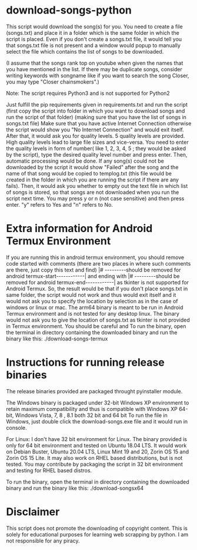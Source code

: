 # download-songs-python
This script would download the song(s) for you. You need to create a file (songs.txt) and place it in a folder which is the same folder in which the script is placed. Even if you don't create a songs.txt file, it would tell you that songs.txt file is not present and a window would popup to manually select the file which contains the list of songs to be downloaded.

(I assume that the songs rank top on youtube when given the names that you have mentioned in the list. If there may be duplicate songs, consider writing keywords with songname like if you want to search the song Closer, you may type "Closer chainsmokers".)

Note: The script requires Python3 and is not supported for Python2

Just fulfill the pip requirements given in requirements.txt and run the script (first copy the script into folder in which you want to download songs and run the script of that folder) (making sure that you have the list of songs in songs.txt file) Make sure that you have active Internet Connection otherwise the script would show you "No Internet Connection" and would exit itself. After that, it would ask you for quality levels. 5 quality levels are provided. High quality levels lead to large file sizes and vice-versa. You need to enter the quality levels in form of number( like 1, 2, 3, 4, 5 ; they would be asked by the script), type the desired quality level number and press enter. Then, automatic processing would be done. If any song(s) could not be downloaded by the script it would show "Failed" after the song and the name of that song would be copied to templog.txt (this file would be created in the folder in which you are running the script if there are any fails). Then, it would ask you whether to empty out the text file in which list of songs is stored, so that songs are not downloaded when you run the script next time. You may press y or n (not case sensitive) and then press enter. "y" refers to Yes and "n" refers to No.

# Extra information for Android Termux Environment
If you are running this in android termux environment, you should remove code started with comments (there are two places in where such comments are there, just copy this text and find) |# ---------should be removed for android termux-start------------| and ending with |# ---------should be removed for android termux-end------------| as tkinter is not supported for Android Termux. So, the result would be that if you don't place songs.txt in same folder, the script would not work and thus would exit itself and it would not ask you to specify the location by selection as in the case of windows or linux or mac.
The arm64 binary is meant to be run in Android Termux environment and is not tested for any desktop linux. The binary would not ask you to give the location of songs.txt as tkinter is not provided in Termux environment. You should be careful and 
To run the binary, open the terminal in directory containing the downloaded binary and run the binary like this:
./download-songs-termux

# Instructions for running release binaries
The release binaries provided are packaged throught pyinstaller module.

The Windows binary is packaged under 32-bit Windows XP environment to retain maximum compatibility and thus is compatible with Windows XP 64-bit, Windows Vista, 7, 8 , 8.1 both 32 bit and 64 bit 
To run the file in Windows, just double click the download-songs.exe file and it would run in console.

For Linux:
I don't have 32 bit environment for Linux. The binary provided is only for 64 bit environment and tested on Ubuntu 18.04 LTS. It would work on Debian Buster, Ubuntu 20.04 LTS, Linux Mint 19 and 20, Zorin OS 15 and Zorin OS 15 Lite. It may also work on RHEL based distributions, but is not tested. You may contribute by packaging the script in 32 bit environment and testing for RHEL based distros.

To run the binary, open the terminal in directory containing the downloaded binary and run the binary like this:
./download-songsx64

# Disclaimer
This script does not promote the downloading of copyright content. This is solely for educational purposes for learning web scrapping by python. I am not responsible for any piracy.